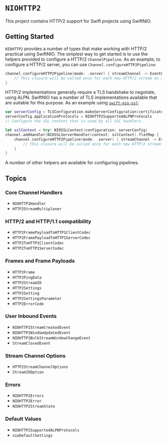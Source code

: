 # ``NIOHTTP2``

This project contains HTTP/2 support for Swift projects using SwiftNIO.

## Getting Started

``NIOHTTP2`` provides a number of types that make working with HTTP/2 practical using SwiftNIO. The simplest way to get started is to use the helpers provided to configure a HTTP/2 `ChannelPipeline`. As an example, to configure a HTTP/2 server, you can use `Channel.configureHTTP2Pipeline`:

```swift
channel.configureHTTP2Pipeline(mode: .server) { streamChannel -> EventLoopFuture<Void> in
    // This closure will be called once for each new HTTP/2 stream on a given connection
}
```

HTTP/2 implementations generally require a TLS handshake to negotiate, using ALPN. SwiftNIO has a number of TLS implementations available that are suitable for this purpose. As an example using [`swift-nio-ssl`](https://github.com/apple/swift-nio-ssl):

```swift
var serverConfig = TLSConfiguration.makeServerConfiguration(certificateChain: certificateChain, privateKey: sslPrivateKey)
serverConfig.applicationProtocols = NIOHTTP2SupportedALPNProtocols
// Configure the SSL context that is used by all SSL handlers.

let sslContext = try! NIOSSLContext(configuration: serverConfig)
channel.addHandler(NIOSSLServerHandler(context: sslContext).flatMap {
    channel.configureHTTP2Pipeline(mode: .server) { streamChannel -> EventLoopFuture<Void> in
        // This closure will be called once for each new HTTP/2 stream on a given connection
    }
}
```

A number of other helpers are available for configuring pipelines.

## Topics

### Core Channel Handlers

- ``NIOHTTP2Handler``
- ``HTTP2StreamMultiplexer``

### HTTP/2 and HTTP/1.1 compatibility

- ``HTTP2FramePayloadToHTTP1ClientCodec``
- ``HTTP2FramePayloadToHTTP1ServerCodec``
- ``HTTP2ToHTTP1ClientCodec``
- ``HTTP2ToHTTP1ServerCodec``

### Frames and Frame Payloads

- ``HTTP2Frame``
- ``HTTP2PingData``
- ``HTTP2StreamID``
- ``HTTP2Settings``
- ``HTTP2Setting``
- ``HTTP2SettingsParameter``
- ``HTTP2ErrorCode``

### User Inbound Events

- ``NIOHTTP2StreamCreatedEvent``
- ``NIOHTTP2WindowUpdatedEvent``
- ``NIOHTTP2BulkStreamWindowChangeEvent``
- ``StreamClosedEvent``

### Stream Channel Options

- ``HTTP2StreamChannelOptions``
- ``StreamIDOption``

### Errors

- ``NIOHTTP2Errors``
- ``NIOHTTP2Error``
- ``NIOHTTP2StreamState``

### Default Values

- ``NIOHTTP2SupportedALPNProtocols``
- ``nioDefaultSettings``
